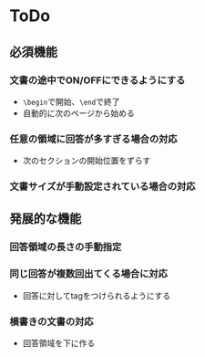 # ToDo
## 必須機能
### 文書の途中でON/OFFにできるようにする
- `\begin`で開始、`\end`で終了
- 自動的に次のページから始める
### 任意の領域に回答が多すぎる場合の対応
- 次のセクションの開始位置をずらす
### 文書サイズが手動設定されている場合の対応

## 発展的な機能
### 回答領域の長さの手動指定
### 同じ回答が複数回出てくる場合に対応
- 回答に対してtagをつけられるようにする
### 横書きの文書の対応
- 回答領域を下に作る
